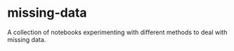 # missing-data
A collection of notebooks experimenting with different methods to deal with missing data.
